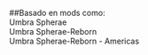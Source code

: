 ##Basado en mods como:</br>
Umbra Spherae</br>
Umbra Spherae-Reborn</br>
Umbra Spherae-Reborn - Americas</br>
